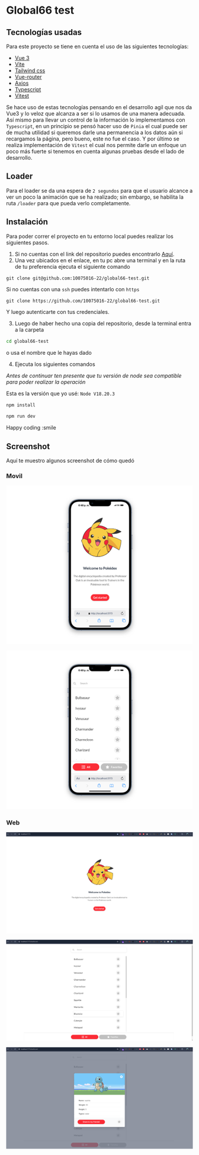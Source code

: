 # Global66 test

## Tecnologías usadas

Para este proyecto se tiene en cuenta el uso de las siguientes tecnologías:

- [Vue 3](https://vuejs.org/)
- [Vite](https://vite.dev/)
- [Tailwind css](https://tailwindcss.com/)
- [Vue-router](https://router.vuejs.org/)
- [Axios](https://axios-http.com/es/docs/intro)
- [Typescript](https://www.typescriptlang.org/)
- [Vitest](https://vitest.dev/)

Se hace uso de estas tecnologías pensando en el desarrollo agil que nos da Vue3 y lo veloz que alcanza a ser si lo usamos de una manera adecuada. Así mismo para llevar un control de la información lo implementamos con `Typescript`, en un principio se pensó hacer uso de `Pinia` el cual puede ser de mucha utilidad si queremos darle una permanencia a los datos aún si recargamos la página, pero bueno, este no fue el caso. 
Y por último se realiza implementación de `Vitest` el cual nos permite darle un enfoque un poco más fuerte si tenemos en cuenta algunas pruebas desde el lado de desarrollo.

## Loader

Para el loader se da una espera de `2 segundos` para que el usuario alcance a ver un poco la animación que se ha realizado; sin embargo, se habilita la ruta `/loader` para que pueda verlo completamente.

## Instalación

Para poder correr el proyecto en tu entorno local puedes realizar los siguientes pasos.

1. Si no cuentas con el link del repositorio puedes encontrarlo [Aquí](https://github.com/10075016-22/global66-test).
2. Una vez ubicados en el enlace, en tu pc abre una terminal y en la ruta de tu preferencia ejecuta el siguiente comando

```
git clone git@github.com:10075016-22/global66-test.git
```

Si no cuentas con una `ssh` puedes intentarlo con `https`

```
git clone https://github.com/10075016-22/global66-test.git
```
Y luego autenticarte con tus credenciales.

3. Luego de haber hecho una copia del repositorio, desde la terminal entra a la carpeta 
```bash
cd global66-test
```

o  usa el nombre que le hayas dado

4. Ejecuta los siguientes comandos

_Antes de continuar ten presente que tu versión de node sea compatible para poder realizar la operación_ 

Esta es la versión que yo usé: `Node V18.20.3` 

```bash
npm install
```

```bash
npm run dev
```
Happy coding :smile

## Screenshot

Aquí te muestro algunos screenshot de cómo quedó 
### Movil

![Vista movil](./doc/movil.png)

![Vista movil - lista de pokemon](./doc/movil2.png)


### Web

![Vista web inicial](./doc/web1.png)

![Vista listado](./doc/web2.png)

![Vista detalle](./doc/web3.png)

